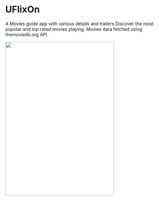 # UFlixOn
A Movies guide app with various details and trailers.Discover the most popular and top rated movies playing. Movies data fetched using themoviedb.org API.                       


<img src="user-images.githubusercontent.com/49573131/142771233-52e5fe5d-86a5-4997-bbee-785e667060d7.jpg" width="340" height="480">




